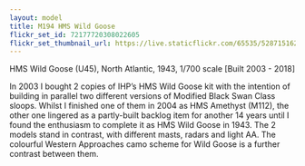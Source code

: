 ```yaml
---
layout: model
title: M194 HMS Wild Goose
flickr_set_id: 72177720308022605
flickr_set_thumbnail_url: https://live.staticflickr.com/65535/52871516245_8c3bfc5cf1_m.jpg
---
```


HMS Wild Goose (U45), North Atlantic, 1943, 1/700 scale  [Built 2003 - 2018]

In 2003 I bought 2 copies of IHP’s HMS Wild Goose kit with the intention of building in parallel two different versions of Modified Black Swan Class sloops. Whilst I finished one of them in 2004 as HMS Amethyst (M112), the other one lingered as a partly-built backlog item for another 14 years until I found the enthusiasm to complete it as HMS Wild Goose in 1943. The 2 models stand in contrast, with different masts, radars and light AA. The colourful Western Approaches camo scheme for Wild Goose is a further contrast between them.


